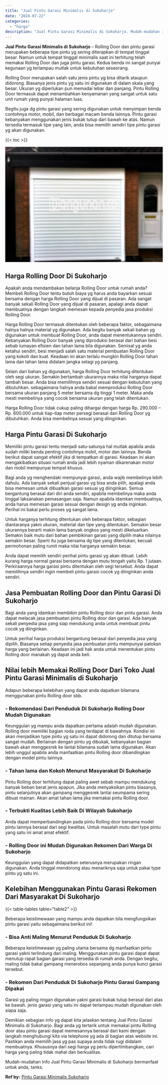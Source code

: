 ```yaml
---
title: "Jual Pintu Garasi Minimalis di Sukoharjo"
date: "2024-07-22"
categories: 
  - "harga"
description: "Jual Pintu Garasi Minimalis di Sukoharjo. Mudah-mudahan Info Jual Pintu Garasi Minimalis di Sukoharjo bermanfaat untuk anda, tanks...."
---
```


**Jual Pintu Garasi Minimalis di Sukoharjo** – Rolling Door dan pintu garasi merupakan beberapa tipe pintu yg sering diterapkan di tempat tinggal besar. Namun untuk tempat tinggal minimalis saat ini terhitung telah memakai Rolling Door dan juga pintu garasi. Kedua benda ini sangat punyai kegunaan yg terlampau mutlak untuk kebutuhan seseorang.

Rolling Door merupakan salah satu jenis pintu yg bisa ditarik ataupun didorong. Biasanya jenis pintu yg satu ini digunakan di dalam skala yang besar. Ukuran yg diperlukan pun memadai lebar dan panjang. Pintu Rolling Door termasuk dapat menambahkan kenyamanan yang sangat untuk satu unit rumah yang punyai halaman luas.

Begitu juga dg pintu garasi yang sering digunakan untuk menyimpan benda contohnya motor, mobil, dan berbagai macam benda lainnya. Pintu garasi kebanyakan menggunakan jenis bukak tutup dari bawah ke atas. Namun tersedia termasuk tipe yang lain, anda bisa memilih sendiri tipe pintu garasi yg akan digunakan.

{{< toc >}}

![Jual Pintu Garasi Minimalis di Sukoharjo](/images/pintu-garasi-69.png)

## Harga Rolling Door Di Sukoharjo

Apakah anda mendambakan belanja Rolling Door untuk rumah anda? Membeli Rolling Door tentu butuh biaya yg harus anda bayarkan sesuai bersama dengan harga Rolling Door yang dijual di pasaran. Ada sangat banyak sekali Rolling Door yang dijual di pasaran, apalagi anda dapat membuatnya dengan langkah memesan kepada penyedia jasa produksi Rolling Door.

Harga Rolling Door termasuk ditentukan oleh beberapa faktor, sebagaimana halnya halnya material yg digunakan. Ada begitu banyak sekali bahan yg digunakan untuk membuat Rolling Door, anda dapat menentukannya sendiri. Kebanyakan Rolling Door banyak yang diproduksi berasal dari bahan besi sebab lumayan efisien dan tahan lama bila digunakan. Semisal yg anda ketahui sendiri, besi menjadi salah satu material pembuatan Rolling Door yang kokoh dan kuat. Keadaan ini akan terlalu mungkin Rolling Door tahan lama dan tahan lama didalam jangka selagi yg panjang.

Selain dari bahan yg digunakan, harga Rolling Door terhitung ditentukan oleh segi ukuran. Semakin bertambah ukurannya maka nilai harganya dapat tambah besar. Anda bisa memilihnya sendiri sesuai dengan kebutuhan yang dibutuhkan. sebagaimana halnya anda bakal memproduksi Rolling Door bersama ukuran panjang 5 meter bersama dg tinggi 1 meter. Maka anda mesti membelinya yang cocok bersama ukuran yang telah ditentukan.

Harga Rolling Door tidak cukup paling dihargai dengan harga Rp. 290.000 – Rp. 600.000 untuk tiap-tiap meter persegi berasal dari Rolling Door yg dibutuhkan. Anda bisa membelinya sesuai yang diinginkan.

## Harga Pintu Garasi Di Sukoharjo

Memiliki pintu garasi tentu menjadi satu-satunya hal mutlak apabila anda sudah miliki benda penting contohnya mobil, motor dan lainnya. Benda berikut dapat sangat efektif jika di tempatkan di garasi. Keadaan ini akan mengakibatkan situasi rumah anda jadi lebih nyaman dikarenakan motor dan mobil mempunyai tempat khusus.

Bagi anda yg menghendaki mempunyai garasi, anda wajib membelinya lebih dahulu. Ada banyak sekali penjual garasi yg bisa anda pilih, apalagi anda bisa memesan untuk dibuatkan garasi sesuai yg diinginkan. Semua bergantung berasal dari diri anda sendiri, apabila membelinya maka anda tinggal laksanakan pemasangan saja. Namun apabila idamkan membuatnya, anda harus memesan garasi sesuai dengan design yg anda inginkan. Perihal ini bakal perlu proses yg sangat lama.

Untuk harganya terhitung ditentukan oleh beberapa faktor, sebagian diantaranya yakni ukuran, material dan tipe yang ditentukan. Semakin besar ukurannya berarti makin lama banyak ongkos yang mesti dikeluarkan. Semakin baik mutu dari bahan pembikinan garasi yang dipilih maka nilainya semakin besar. Sperti itu juga bersama dg tipe yang ditentukan, kecuali permohonan paling rumit maka nilai harganya semakin besar.

Anda dapat memilih sendiri perihal pintu garasi yg akan dibuat. Lebih kurang harga normal garasi bersama dengan mutu tengah yaitu Rp. 1 jutaan. Perkiraannya harga garasi pintu ditentukan oleh segi tersebut. Anda dapat memilihnya sendiri ingin membeli pintu garasi cocok yg diinginkan anda sendiri.

## Jasa Pembuatan Rolling Door dan Pintu Garasi Di Sukoharjo

Bagi anda yang idamkan membikin pintu Rolling door dan pintu garasi. Anda dapat melacak jasa pembuatan pintu Rolling door dan garasi. Ada banyak sekali penyedia jasa yang siap mendukung anda untuk membuat pintu cocok yg diinginkan.

Untuk perihal harga produksi bergantung berasal dari penyedia jasa yang dipilih. Biasanya setiap penyedia jasa pembuatan pintu mempunyai patokan harga yang berlainan. Keadaan ini jadi hak anda untuk menentukan pintu Rolling door manakah yg dapat anda beli.

## Nilai lebih Memakai Rolling Door Dari Toko Jual Pintu Garasi Minimalis di Sukoharjo

Adapun beberapa kelebihan yang dapat anda dapatkan bilamana menggunakan pintu Rolling door sbb.

### \- Rekomendasi Dari Penduduk Di Sukoharjo Rolling Door Mudah Digunakan

Keunggulan yg mampu anda dapatkan pertama adalah mudah digunakan. Rolling door memiliki bagian roda yang terdapat di bawahnya. Kondisi ini akan menjadikan type pintu yg satu ini dapat didorong dan ditutup bersama sangat mudah. Berlainan dengan pintu yg dibukak, kebanyakan bagian bawah akan menggesrek ke lantai bilamana sudah lama digunakan. Akan lebih unggul apabila anda manfaatkan pintu Rolling door dibandingkan dengan model pintu lainnya.

### \- Tahan lama dan Kokoh Menurut Masyarakat Di Sukoharjo

Pintu Rolling door terhitung dapat paling awet sebab mampu mendukung banyak beban berat jenis apapun. Jika anda menyaksikan pintu biasanya, pintu selanjutnya akan gampang menggesrek lantai seumpama sering dibuat mainan. Akan amat tahan lama jika memakai pintu Rolling door.

### \- Terbukti Kualitas Lebih Baik Di Wilayah Sukoharjo

Anda dapat memperbandingkan pada pintu Rolling door bersama model pintu lainnya berasal dari segi kwalitas. Untuk masalah mutu dari type pintu yang satu ini amat amat efektif.

### \- Rolling Door ini Mudah Digunakan Rekomen Dari Warga Di Sukoharjo

Keunggulan yang dapat didapatkan seterusnya merupakan ringan digunakan. Anda tinggal mendorong atau menariknya saja untuk pakai type pintu yg satu ini.

## Kelebihan Menggunakan Pintu Garasi Rekomen Dari Masyarakat Di Sukoharjo

{{< table-tables table="table2" >}}

Beberapa keistimewaan yang mampu anda dapatkan bila mengfungsikan pintu garasi yaitu sebagaimana berikut ini!

### \- Bisa Anti Maling Menurut Penduduk Di Sukoharjo

Beberapa keistimewaan yg paling utama bersama dg manfaatkan pintu garasi yakni terlindung dari maling. Menggunakan pintu garasi dapat dapat menutup rapat bagian garasi yang tersedia di rumah anda. Dengan begitu, maling tidak bakal gampang menerobos sepanjang anda punya kunci garasi tersebut.

### \- Rekomen Dari Penduduk Di Sukoharjo Pintu Garasi Gampang Dipakai

Garasi yg paling ringan digunakan yakni garasi bukak tutup berasal dari atas ke bawah. jenis garasi yang satu ini dapat terlampau mudah digunakan oleh siapa saja.

Demikian sebagian info yg dapat kita jelaskan tentang Jual Pintu Garasi Minimalis di Sukoharjo. Bagi anda yg tertarik untuk memakai pintu Rolling door atau pintu garasi dapat memesannya berasal dari kami dengan langkah menghubungi kita via telephone yg ada di bagian atas website ini. Pastikan anda memilih jasa yg pas supaya anda tidak rugi didalam membuatnya. Khususnya dari segi harga yg perlu dipertimbangkan, cari harga yang paling tidak mahal dan berkualitas.

Mudah-mudahan Info Jual Pintu Garasi Minimalis di Sukoharjo bermanfaat untuk anda, tanks.

**Ref by:** [Pintu Garasi Minimalis Sukoharjo](https://id.wikipedia.org/wiki/Pintu)
